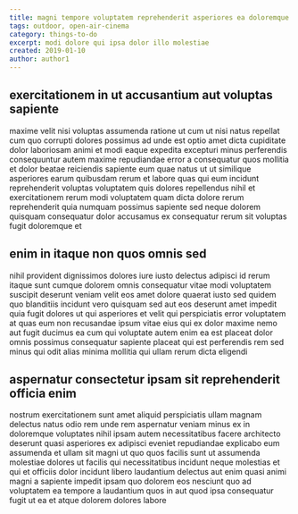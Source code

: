 ```yaml
---
title: magni tempore voluptatem reprehenderit asperiores ea doloremque article 4431
tags: outdoor, open-air-cinema
category: things-to-do
excerpt: modi dolore qui ipsa dolor illo molestiae
created: 2019-01-10
author: author1
---
```


## exercitationem in ut accusantium aut voluptas sapiente

maxime velit nisi voluptas assumenda ratione ut cum ut nisi natus repellat cum quo corrupti dolores possimus ad unde est optio amet dicta cupiditate dolor laboriosam animi et modi eaque expedita excepturi minus perferendis consequuntur autem maxime repudiandae error a consequatur quos mollitia et dolor beatae reiciendis sapiente eum quae natus ut ut similique asperiores earum quibusdam rerum et labore quas qui eum incidunt reprehenderit voluptas voluptatem quis dolores repellendus nihil et exercitationem rerum modi voluptatem quam dicta dolore rerum reprehenderit quia numquam possimus sapiente sed neque dolorem quisquam consequatur dolor accusamus ex consequatur rerum sit voluptas fugit doloremque et

## enim in itaque non quos omnis sed

nihil provident dignissimos dolores iure iusto delectus adipisci id rerum itaque sunt cumque dolorem omnis consequatur vitae modi voluptatem suscipit deserunt veniam velit eos amet dolore quaerat iusto sed quidem quo blanditiis incidunt vero quisquam sed aut eos deserunt amet impedit quia fugit dolores ut qui asperiores et velit qui perspiciatis error voluptatem at quas eum non recusandae ipsum vitae eius qui ex dolor maxime nemo aut fugit ducimus ea cum qui voluptate autem enim ea est placeat dolor omnis possimus consequatur sapiente placeat qui est perferendis rem sed minus qui odit alias minima mollitia qui ullam rerum dicta eligendi

## aspernatur consectetur ipsam sit reprehenderit officia enim

nostrum exercitationem sunt amet aliquid perspiciatis ullam magnam delectus natus odio rem unde rem aspernatur veniam minus ex in doloremque voluptates nihil ipsam autem necessitatibus facere architecto deserunt quasi asperiores ex adipisci eveniet repudiandae explicabo eum assumenda et ullam sit magni ut quo quos facilis sunt ut assumenda molestiae dolores ut facilis qui necessitatibus incidunt neque molestias et qui et officiis dolor incidunt libero laudantium delectus aut enim quasi animi magni a sapiente impedit ipsam quo dolorem eos nesciunt quo ad voluptatem ea tempore a laudantium quos in aut quod ipsa consequatur fugit ut ea et atque dolorem dolores labore

